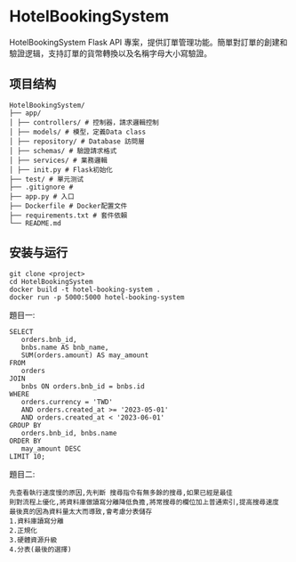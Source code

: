 # HotelBookingSystem

HotelBookingSystem  Flask  API 專案，提供訂單管理功能。簡單對訂單的創建和驗證逻辑，支持訂單的貨幣轉換以及名稱字母大小寫驗證。


## 项目结构

```
HotelBookingSystem/
├── app/
│ ├── controllers/ # 控制器，請求邏輯控制
│ ├── models/ # 模型，定義Data class
│ ├── repository/ # Database 訪問層
│ ├── schemas/ # 驗證請求格式
│ ├── services/ # 業務邏輯
│ ├── init.py # Flask初始化
├── test/ # 單元测试
├── .gitignore # 
├── app.py # 入口
├── Dockerfile # Docker配置文件
├── requirements.txt # 套件依賴
└── README.md
```
## 安装与运行
```
git clone <project>
cd HotelBookingSystem
docker build -t hotel-booking-system .
docker run -p 5000:5000 hotel-booking-system
```

題目一:
```
SELECT 
   orders.bnb_id,
   bnbs.name AS bnb_name,
   SUM(orders.amount) AS may_amount
FROM
   orders
JOIN 
   bnbs ON orders.bnb_id = bnbs.id
WHERE 
   orders.currency = 'TWD'
   AND orders.created_at >= '2023-05-01'
   AND orders.created_at < '2023-06-01'
GROUP BY
   orders.bnb_id, bnbs.name
ORDER BY 
   may_amount DESC
LIMIT 10;
```
題目二:
```
先查看執行速度慢的原因,先判斷 搜尋指令有無多餘的搜尋,如果已經是最佳
則對流程上優化,將資料庫做讀寫分離降低負擔,將常搜尋的欄位加上普通索引,提高搜尋速度
最後真的因為資料量太大而導致,會考慮分表儲存
1.資料庫讀寫分離 
2.正規化
3.硬體資源升級
4.分表(最後的選擇)
```
